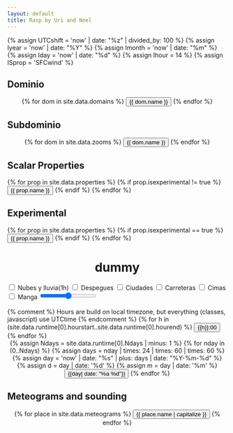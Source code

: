 ```yaml
---
layout: default
title: Rasp by Uri and Noel
---
```

{% assign UTCshift = 'now' | date: "%z" | divided_by: 100 %}
{% assign Iyear = 'now' | date: "%Y" %}
{% assign Imonth = 'now' | date: "%m" %}
{% assign Iday = 'now' | date: "%d" %}
{% assign Ihour = 14 %}
{% assign ISprop = 'SFCwind' %}


<h2>Dominio</h2>
<div class='domain selector' align="center">
{% for dom in site.data.domains %}
<button type="button"
        class="button domain {% if dom.code == 'd02'%} active {% else %} inactive {% endif %}"
        id="button_domain_{{ dom.code }}"
        onclick="javascript:change_domain('{{ dom.code }}');">
{{ dom.name }}
</button>
{% endfor %}
</div>


<h2>Subdominio</h2>
<div class='domain selector' align="center">
{% for dom in site.data.zooms %}
<button type="button"
        class="button domain {% if dom.code == 'd02'%} active {% else %} inactive {% endif %}"
        id="button_domain_{{dom.parent}}_{{ dom.code }}"
        onclick="javascript:change_subdomain('{{ dom.code }}','{{ dom.parent }}');">
{{ dom.name }}
</button>
{% endfor %}
</div>


<h2>Scalar Properties</h2>
<div class='Sprop selector'>
{% for prop in site.data.properties %}
{% if prop.isexperimental != true %}
<button type="button"
        class="button prop {% if prop.prop == 'sfcwind' %} active {% else %} inactive {% endif %}"
        id="button_Sprop_{{ prop.prop }}"
        onclick="javascript:change_Sprop('{{ prop.prop }}');">
{{ prop.name }}
</button>
{% endif %}
{% endfor %}
</div>


<h2>Experimental</h2>
<div class='Sprop selector'>
{% for prop in site.data.properties %}
{% if prop.isexperimental == true %}
<button type="button"
        class="button prop {% if prop.prop == 'sfcwind' %} active {% else %} inactive {% endif %}"
        id="button_Sprop_{{ prop.prop }}"
        onclick="javascript:change_Sprop('{{ prop.prop }}');">
{{ prop.name }}
</button>
{% endif %}
{% endfor %}
</div>


<!--
<h2>Vector Properties</h2>
<div class='Vprop selector'>
{% for prop in site.data.properties %}
{% if prop.isvector == true %}
<button type="button"
        class="button vprop {% if prop.prop  == 'sfcwind' %} active {% else %} inactive {% endif %}"
        id="button_Vprop_{{ prop.prop }}"
        onclick="javascript:change_Vprop('{{ prop.prop }}');">
{{ prop.name }}
</button>
{% endif %}
{% endfor %}
</div>
-->


<div id='plot_title' class="plot_title" align="center">
<h1>dummy</h1>
</div>

<label>
<input type="checkbox"  onChange="javascript:toggleVisibility(['clouds_layer','rain_layer'])" autocomplete="off" name='foo'>
<span>Nubes y lluvia(1h)</span>
</label>
<!--
<label>
<input type="checkbox"  onChange="javascript:toggleVisibility(['slp_layer'])" autocomplete="off" name='foo'>
<span>Presión</span>
</label>
-->
<label>
<input type="checkbox"  onChange="javascript:toggleVisibility(['takeoffs_names_layer'])" autocomplete="off" name='foo'>
<span>Despegues</span>
</label>
<label>
<input type="checkbox"  onChange="javascript:toggleVisibility(['cities_names_layer'])" autocomplete="off" name='foo'>
<span>Ciudades</span>
</label>
<label>
<input type="checkbox"  onChange="javascript:toggleVisibility(['road_layer'])" autocomplete="off" name='foo'>
<span>Carreteras</span>
</label>
<label>
<input type="checkbox"  onChange="javascript:toggleVisibility(['peaks_layer'])" autocomplete="off" name='foo'>
<span>Cimas</span>
</label>
<br>
<label>
<input type="checkbox"  onChange="javascript:toggleVisibility(['manga_layer'])" autocomplete="off" name='foo'>
<span>Manga</span>
</label>

<input id="SliderOpacity" class="slider_opacity" type="range" min="0" max="100" value="50" oninput="javascript:set_opacity(this.value,['Sprop_layer']);">

<div class='map_container'>
   <img class="base_map" id="terrain_layer"/>
   <img class="over"    id="rivers_layer"/>
   <img class="over start_hidden"    id="road_layer"/>
   <img class="over"    id="ccaa_layer"/>
   <img class="over"    id="takeoffs_layer"/>
   <img class="over start_hidden"    id="peaks_layer"/>
   <img class="over start_hidden"    id="peaks_names_layer"/>
   <img class="over"    id="cities_layer"/>
   <img class="over start_hidden"    id="takeoffs_names_layer"/>
   <img class="over start_hidden"    id="cities_names_layer"/>
   <img class="over start_hidden"    id="manga_layer"/>
   <!-- Scalar -->
   <img class="Sprop_map"  id="Sprop_layer"/>
   <!-- Vector -->
   <img class="Vprop_map"  id="Vprop_layer"/>
   <img class="VBprop_map" id="VBprop_layer"/>
   <!-- Overlay -->
   <img class="Oover start_hidden" id="clouds_layer"/>
   <img class="Oover start_hidden" id="rain_layer"/>
   <img class="Oover start_hidden" id="slp_layer"/>
</div>
<!-- Color bar -->
<div class='map_container'>
   <img class="base_map" id="cbar_layer"/>
</div>


<!-- <h2>Time</h2> -->
<div class='hours selector'>
{% comment %}
Hours are build on local timezone, but everything (classes, javascript)
use UTCtime
{% endcomment %}
{% for h in (site.data.runtime[0].hourstart..site.data.runtime[0].hourend) %}
   <button type="button"
           class="button hour {% if h == 14 %} active {% else %} inactive {% endif %}"
           id="button_hour_{{h | minus: UTCshift}}" onclick="javascript:change_hour({{h | minus: UTCshift}});">
   {{h}}:00
   </button>
{% endfor %}
</div>


<!-- <h2>Day</h2> -->
<div class='days selector' align="center">
<!-- {% capture date0 %} {{'today' | date: "%Y/%m/%d" | jsonify }} {% endcapture %}
<p>{{date0}}</p>
-->
{% assign Ndays = site.data.runtime[0].Ndays | minus: 1 %}
{% for nday in (0..Ndays) %}
{% assign days = nday | times: 24 | times: 60 | times: 60 %}
{% assign day = 'now' | date: "%s" | plus: days | date: "%Y-%m-%d" %}
{% assign d = day | date: '%d' %}
{% assign m = day | date: '%m' %}
<button type="button"
        class="button day {% if nday == 0 %} active {% else %} inactive {% endif %}"
        id="button_day_{{day | date: '%d'}}"
        onclick="javascript:change_day({{ day | date: '%d,%m,%Y' }});">
{{day| date: "%a %d"}}
</button>
{% endfor %}
</div>

<!-- Meteograms -->
<h2>Meteograms and sounding</h2>
<div class='places selector' align="center">
{% for place in site.data.meteograms %}
<button type="button"
        class="button place {% if place.code == site.data.soundings[0].code %} active {% else %} inactive {% endif %}"
        id="button_place_{{ place.code }}"
        onclick="javascript:change_sounding('{{ place.code }}');change_meteogram('{{ place.code }}');">
{{ place.name | capitalize }}
</button>
{% endfor %}
</div>


<div class='sounding container'>
   <img id="sounding_img">
</div>
<div class='meteogram container'>
   <img id="meteogram_img">
</div>
